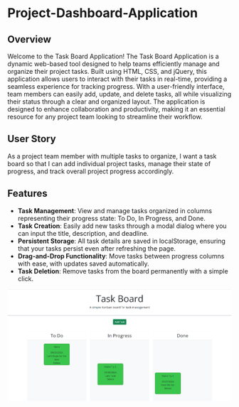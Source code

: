 # Project-Dashboard-Application

## Overview

Welcome to the Task Board Application!
The Task Board Application is a dynamic web-based tool designed to help teams efficiently manage and organize their project tasks. Built using HTML, CSS, and jQuery, this application allows users to interact with their tasks in real-time, providing a seamless experience for tracking progress. With a user-friendly interface, team members can easily add, update, and delete tasks, all while visualizing their status through a clear and organized layout. The application is designed to enhance collaboration and productivity, making it an essential resource for any project team looking to streamline their workflow.

## User Story

As a project team member with multiple tasks to organize, I want a task board so that I can add individual project tasks, manage their state of progress, and track overall project progress accordingly.

## Features

- **Task Management**: View and manage tasks organized in columns representing their progress state: To Do, In Progress, and Done.
- **Task Creation**: Easily add new tasks through a modal dialog where you can input the title, description, and deadline.
- **Persistent Storage**: All task details are saved in localStorage, ensuring that your tasks persist even after refreshing the page.
- **Drag-and-Drop Functionality**: Move tasks between progress columns with ease, with updates saved automatically.
- **Task Deletion**: Remove tasks from the board permanently with a simple click.

 ![image alt](https://github.com/NairaD08/Project-dashboard/blob/a3f548fb0f63ad1449b30e1fa868bf455faefaf8/Task%20Board.png)
